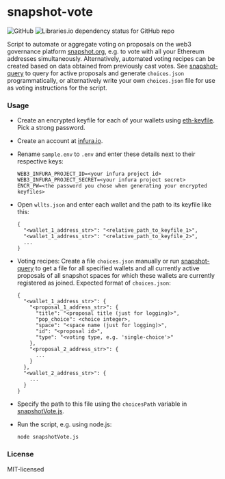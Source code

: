 # snapshot-vote

![GitHub](https://img.shields.io/github/license/al-matty/snapshot-vote)
![Libraries.io dependency status for GitHub repo](https://img.shields.io/librariesio/github/al-matty/snapshot-vote)

Script to automate or aggregate voting on proposals on the web3 governance platform [snapshot.org](https://snapshot.org/#/), e.g. to vote with all your Ethereum addresses simultaneously. Alternatively, automated voting recipes can be created based on data obtained from previously cast votes. See [snapshot-query](https://github.com/al-matty/snapshot-query) to query for active proposals and generate `choices.json` programmatically, or alternatively write your own `choices.json` file for use as voting instructions for the script.

### Usage

* Create an encrypted keyfile for each of your wallets using [eth-keyfile](https://github.com/ethereum/eth-keyfile). Pick a strong password.
* Create an account at [infura.io](http://infura.io/).
* Rename `sample.env` to `.env` and enter these details next to their respective keys:

  ```
  WEB3_INFURA_PROJECT_ID=<your infura project id>
  WEB3_INFURA_PROJECT_SECRET=<your infura project secret>
  ENCR_PW=<the password you chose when generating your encrypted keyfiles>
  ```
* Open `wllts.json` and enter each wallet and the path to its keyfile like this:

  ```
  {
    "<wallet_1_address_str>": "<relative_path_to_keyfile_1>",
    "<wallet_1_address_str>": "<relative_path_to_keyfile_2>",
    ...
  }
  ```

* Voting recipes: Create a file `choices.json` manually or run [snapshot-query](https://github.com/al-matty/snapshot-query) to get a file for all specified wallets and all currently active proposals of all snapshot spaces for which these wallets are currently registered as joined. Expected format of `choices.json`:

  ```
  {
    "<wallet_1_address_str>": {
      "<proposal_1_address_str>": {
        "title": "<proposal title (just for logging)>",
        "pop_choice": <choice integer>,
        "space": "<space name (just for logging)>",
        "id": "<proposal id>",
        "type": "<voting type, e.g. 'single-choice'>"
      },
      "<proposal_2_address_str>": {
        ...
      }
    },
    "<wallet_2_address_str>": {
      ...
    }
  }
  ```

* Specify the path to this file using the `choicesPath` variable in [snapshotVote.js](https://github.com/al-matty/snapshot-vote/blob/main/snapshotVote.js).
* Run the script, e.g. using node.js:

  ```
  node snapshotVote.js
  ```

### License
MIT-licensed
